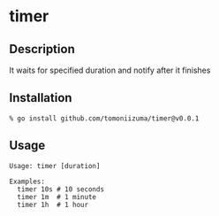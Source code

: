 # timer

## Description

It waits for specified duration and notify after it finishes

## Installation

    % go install github.com/tomoniizuma/timer@v0.0.1

## Usage

```
Usage: timer [duration]

Examples:
  timer 10s # 10 seconds
  timer 1m  # 1 minute
  timer 1h  # 1 hour
```
